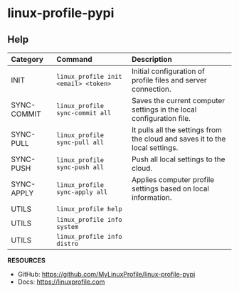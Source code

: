 # linux-profile-pypi

## Help

| Category      | Command                                   | Description                                                                   |
|:--------------|:------------------------------------------|:------------------------------------------------------------------------------|
| INIT          | ``linux_profile init <email> <token>``    | Initial configuration of profile files and server connection.                 |
| SYNC-COMMIT   | ``linux_profile sync-commit all``         | Saves the current computer settings in the local configuration file.          |
| SYNC-PULL     | ``linux_profile sync-pull all``           | It pulls all the settings from the cloud and saves it to the local settings.  |
| SYNC-PUSH     | ``linux_profile sync-push all``           | Push all local settings to the cloud.                                         |
| SYNC-APPLY    | ``linux_profile sync-apply all``          | Applies computer profile settings based on local information.                 |
| UTILS         | ``linux_profile help``                    |                                                                               |
| UTILS         | ``linux_profile info system``             |                                                                               |
| UTILS         | ``linux_profile info distro``             |                                                                               |                  

**RESOURCES**
- GitHub: https://github.com/MyLinuxProfile/linux-profile-pypi
- Docs:   https://linuxprofile.com
